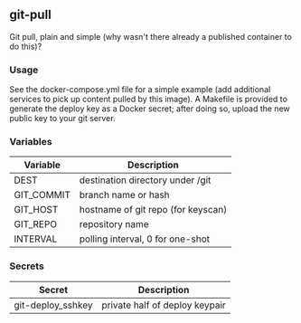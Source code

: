 ## git-pull

Git pull, plain and simple (why wasn't there already a published
container to do this)?

### Usage

See the docker-compose.yml file for a simple example (add additional
services to pick up content pulled by this image). A Makefile is
provided to generate the deploy key as a Docker secret; after doing so,
upload the new public key to your git server.

### Variables

| Variable | Description |
| -------- | ----------- |
|DEST| destination directory under /git |
|GIT_COMMIT| branch name or hash |
|GIT_HOST| hostname of git repo (for keyscan) |
|GIT_REPO| repository name |
|INTERVAL| polling interval, 0 for one-shot|

### Secrets
| Secret | Description |
| ------ | ----------- |
|git-deploy_sshkey| private half of deploy keypair|
